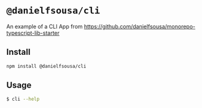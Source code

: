 # `@danielfsousa/cli`

An example of a CLI App from https://github.com/danielfsousa/monorepo-typescript-lib-starter

## Install

```bash
npm install @danielfsousa/cli
```

## Usage

```bash
$ cli --help
```
